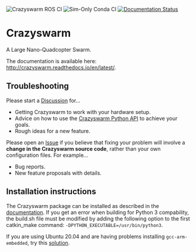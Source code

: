 ![Crazyswarm ROS CI](https://github.com/USC-ACTLab/crazyswarm/workflows/Crazyswarm%20ROS%20CI/badge.svg)
![Sim-Only Conda CI](https://github.com/USC-ACTLab/crazyswarm/workflows/Sim-Only%20Conda%20CI/badge.svg)
[![Documentation Status](https://readthedocs.org/projects/crazyswarm/badge/?version=latest)](https://crazyswarm.readthedocs.io/en/latest/?badge=latest)

# Crazyswarm
A Large Nano-Quadcopter Swarm.

The documentation is available here: http://crazyswarm.readthedocs.io/en/latest/.

## Troubleshooting
Please start a [Discussion](https://github.com/USC-ACTLab/crazyswarm/discussions) for...

- Getting Crazyswarm to work with your hardware setup.
- Advice on how to use the [Crazyswarm Python API](https://crazyswarm.readthedocs.io/en/latest/api.html) to achieve your goals.
- Rough ideas for a new feature.

Please open an [Issue](https://github.com/USC-ACTLab/crazyswarm/issues) if you believe that fixing your problem will involve a **change in the Crazyswarm source code**, rather than your own configuration files. For example...

- Bug reports.
- New feature proposals with details.

## Installation instructions
The Crazyswarm package can be installed as described in the [documentation](https://crazyswarm.readthedocs.io/en/latest/installation.html). If you get an error when building for Python 3 compability, the build.sh file must be modified by adding the following option to the first catkin_make command: `-DPYTHON_EXECUTABLE=/usr/bin/python3`.

If you are using Ubuntu 20.04 and are having problems installing `gcc-arm-embedded`, try this [solution](https://askubuntu.com/questions/1243252/how-to-install-arm-none-eabi-gdb-on-ubuntu-20-04-lts-focal-fossa). 

